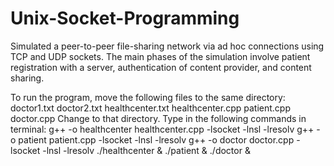 # Unix-Socket-Programming

Simulated a peer-to-peer file-sharing network via ad hoc connections using TCP and UDP sockets. The main phases of the simulation involve patient registration with a server, authentication of content provider, and content sharing.

To run the program, move the following files to the same directory:
  doctor1.txt
  doctor2.txt
  healthcenter.txt
  healthcenter.cpp
  patient.cpp
  doctor.cpp
Change to that directory.
Type in the following commands in terminal:
  g++ -o healthcenter healthcenter.cpp -lsocket -lnsl -lresolv
  g++ -o patient patient.cpp -lsocket -lnsl -lresolv
  g++ -o doctor doctor.cpp -lsocket -lnsl -lresolv
  ./healthcenter &
  ./patient &
  ./doctor &
